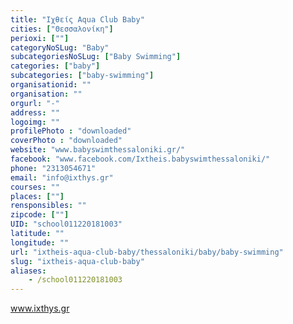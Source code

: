 ```yaml
---
title: "Ιχθείς Aqua Club Baby"
cities: ["Θεσσαλονίκη"]
perioxi: [""]
categoryNoSLug: "Baby"
subcategoriesNoSLug: ["Baby Swimming"]
categories: ["baby"]
subcategories: ["baby-swimming"]
organisationid: ""
organisation: ""
orgurl: "-"
address: ""
logoimg: ""
profilePhoto : "downloaded"
coverPhoto : "downloaded"
website: "www.babyswimthessaloniki.gr/"
facebook: "www.facebook.com/Ixtheis.babyswimthessaloniki/"
phone: "2313054671"
email: "info@ixthys.gr"
courses: ""
places: [""]
rensponsibles: ""
zipcode: [""]
UID: "school011220181003"
latitude: ""
longitude: ""
url: "ixtheis-aqua-club-baby/thessaloniki/baby/baby-swimming"
slug: "ixtheis-aqua-club-baby"
aliases:
    - /school011220181003
---
```



www.ixthys.gr

